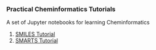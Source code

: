 ### Practical Cheminformatics Tutorials
A set of Jupyter notebooks for learning Cheminformatics

1. [SMILES Tutorial](https://colab.research.google.com/github/PatWalters/practical_cheminformatics_tutorials/blob/main/SMILES_tutorial.ipynb)
2. [SMARTS Tutorial](https://colab.research.google.com/github/PatWalters/practical_cheminformatics_tutorials/blob/main/SMARTS_tutorial.ipynb)

